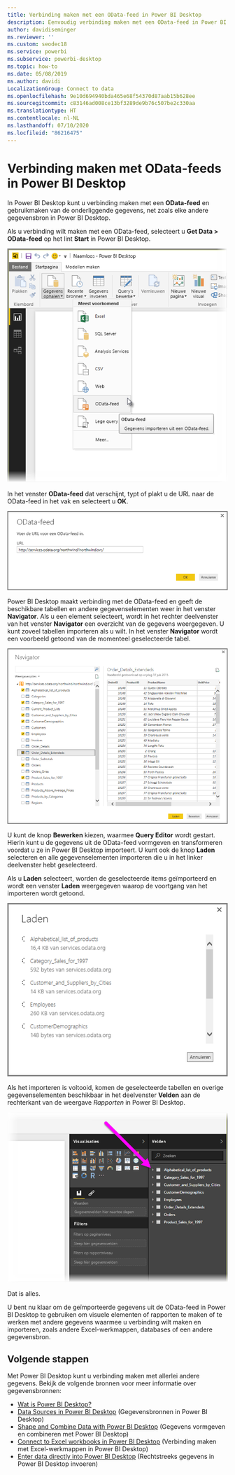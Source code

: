 ```yaml
---
title: Verbinding maken met een OData-feed in Power BI Desktop
description: Eenvoudig verbinding maken met een OData-feed in Power BI Desktop en deze gebruiken
author: davidiseminger
ms.reviewer: ''
ms.custom: seodec18
ms.service: powerbi
ms.subservice: powerbi-desktop
ms.topic: how-to
ms.date: 05/08/2019
ms.author: davidi
LocalizationGroup: Connect to data
ms.openlocfilehash: 9e10d694940bda465e68f54370d87aab15b628ee
ms.sourcegitcommit: c83146ad008ce13bf3289de9b76c507be2c330aa
ms.translationtype: HT
ms.contentlocale: nl-NL
ms.lasthandoff: 07/10/2020
ms.locfileid: "86216475"
---
```

# <a name="connect-to-odata-feeds-in-power-bi-desktop"></a>Verbinding maken met OData-feeds in Power BI Desktop
In Power BI Desktop kunt u verbinding maken met een **OData-feed** en gebruikmaken van de onderliggende gegevens, net zoals elke andere gegevensbron in Power BI Desktop.

Als u verbinding wilt maken met een OData-feed, selecteert u **Get Data > OData-feed** op het lint **Start** in Power BI Desktop.

![Schermopname van het lint Gegevens ophalen in Power BI Desktop waarbij OData-feed is geselecteerd.](media/desktop-connect-odata/connect-to-odata_1.png)

In het venster **OData-feed** dat verschijnt, typt of plakt u de URL naar de OData-feed in het vak en selecteert u **OK**.

![Schermopname van het dialoogvenster OData-feed waarin het veld URL wordt weergegeven.](media/desktop-connect-odata/connect-to-odata_2.png)

Power BI Desktop maakt verbinding met de OData-feed en geeft de beschikbare tabellen en andere gegevenselementen weer in het venster **Navigator**. Als u een element selecteert, wordt in het rechter deelvenster van het venster **Navigator** een overzicht van de gegevens weergegeven. U kunt zoveel tabellen importeren als u wilt. In het venster **Navigator** wordt een voorbeeld getoond van de momenteel geselecteerde tabel.

![Schermopname van het dialoogvenster Navigator waarin een voorbeeld van de gegevens van de geselecteerde tabel wordt weergegeven.](media/desktop-connect-odata/connect-to-odata_3.png)

U kunt de knop **Bewerken** kiezen, waarmee **Query Editor** wordt gestart. Hierin kunt u de gegevens uit de OData-feed vormgeven en transformeren voordat u ze in Power BI Desktop importeert. U kunt ook de knop **Laden** selecteren en alle gegevenselementen importeren die u in het linker deelvenster hebt geselecteerd.

Als u **Laden** selecteert, worden de geselecteerde items geïmporteerd en wordt een venster **Laden** weergegeven waarop de voortgang van het importeren wordt getoond.

![Schermopname van het dialoogvenster Laden waarin de voortgang van importeren wordt weergegeven.](media/desktop-connect-odata/connect-to-odata_4.png)

Als het importeren is voltooid, komen de geselecteerde tabellen en overige gegevenselementen beschikbaar in het deelvenster **Velden** aan de rechterkant van de weergave *Rapporten* in Power BI Desktop.

![Schermopname van het deelvenster Velden, waarin de lijst met geselecteerde tabellen wordt weergegeven.](media/desktop-connect-odata/connect-to-odata_5.png)

Dat is alles.

U bent nu klaar om de geïmporteerde gegevens uit de OData-feed in Power BI Desktop te gebruiken om visuele elementen of rapporten te maken of te werken met andere gegevens waarmee u verbinding wilt maken en importeren, zoals andere Excel-werkmappen, databases of een andere gegevensbron.

## <a name="next-steps"></a>Volgende stappen
Met Power BI Desktop kunt u verbinding maken met allerlei andere gegevens. Bekijk de volgende bronnen voor meer informatie over gegevensbronnen:

* [Wat is Power BI Desktop?](../fundamentals/desktop-what-is-desktop.md)
* [Data Sources in Power BI Desktop](desktop-data-sources.md) (Gegevensbronnen in Power BI Desktop)
* [Shape and Combine Data with Power BI Desktop](desktop-shape-and-combine-data.md) (Gegevens vormgeven en combineren met Power BI Desktop)
* [Connect to Excel workbooks in Power BI Desktop](desktop-connect-excel.md) (Verbinding maken met Excel-werkmappen in Power BI Desktop)   
* [Enter data directly into Power BI Desktop](desktop-enter-data-directly-into-desktop.md) (Rechtstreeks gegevens in Power BI Desktop invoeren)   
